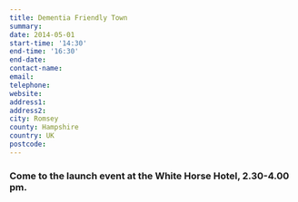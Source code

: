 ```yaml
---
title: Dementia Friendly Town
summary: 
date: 2014-05-01
start-time: '14:30'
end-time: '16:30'
end-date: 
contact-name: 
email: 
telephone: 
website: 
address1: 
address2: 
city: Romsey
county: Hampshire
country: UK
postcode: 
---
```

### Come to the launch event at the White Horse Hotel, 2.30-4.00 pm.
